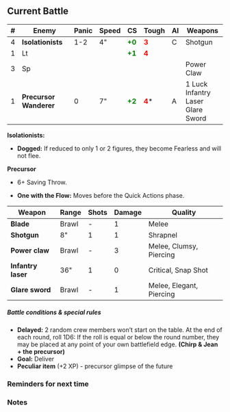 ## Current Battle

| #   | Enemy                  | Panic | Speed | CS                                        | Tough                                   | AI  | Weapons                                     |
| --- | ---------------------- | ----- | ----- | ----------------------------------------- | --------------------------------------- | --- | ------------------------------------------- |
| 4   | **Isolationists**      | 1-2   | 4"    | <strong style="color: green;">+0</strong> | <strong style="color: red;">3</strong>  | C   | Shotgun                                     |
| 1   | Lt                     |       |       | <strong style="color: green;">+1</strong> | <strong style="color: red;">4</strong>  |     |                                             |
| 3   | Sp                     |       |       |                                           |                                         |     | Power Claw                                  |
| 1   | **Precursor Wanderer** | 0     | 7"    | <strong style="color: green;">+2</strong> | <strong style="color: red;">4</strong>* | A   | 1 Luck  <br>Infantry Laser  <br>Glare Sword |

**Isolationists:** 
+ **Dogged:** If reduced to only 1 or 2 figures, they become Fearless and will not flee.

**Precursor**
* 6+ Saving Throw.
+ **One with the Flow:** Moves before the Quick Actions phase.

| Weapon             | Range | Shots | Damage | Quality                  |
| ------------------ | ----- | ----- | ------ | ------------------------ |
| **Blade**          | Brawl | -     | 1      | Melee                    |
| **Shotgun**        | 8"    | 1     | 1      | Shrapnel                 |
| **Power claw**     | Brawl | -     | 3      | Melee, Clumsy, Piercing  |
| **Infantry laser** | 36"   | 1     | 0      | Critical, Snap Shot      |
| **Glare sword**    | Brawl | -     | 1      | Melee, Elegant, Piercing |

##### Battle conditions & special rules

+ **Delayed:** 2 random crew members won’t start on the table. At the end of each round, roll 1D6: If the roll is equal or below the round number, they may be placed at any point of your own battlefield edge.  **(Chirp & Jean + the precursor)**
+ **Goal:** Deliver
+ **Peculiar item** (+2 XP) - precursor glimpse of the future

### Reminders for next time

### Notes

